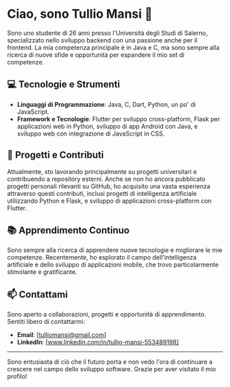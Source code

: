 # Ciao, sono Tullio Mansi 👋

Sono uno studente di 26 anni presso l'Università degli Studi di Salerno, specializzato nello sviluppo backend con una passione anche per il frontend. La mia competenza principale è in Java e C, ma sono sempre alla ricerca di nuove sfide e opportunità per espandere il mio set di competenze.

## 💻 Tecnologie e Strumenti

- **Linguaggi di Programmazione**: Java, C, Dart, Python, un po' di JavaScript.
- **Framework e Tecnologie**: Flutter per sviluppo cross-platform, Flask per applicazioni web in Python, sviluppo di app Android con Java, e sviluppo web con integrazione di JavaScript in CSS.

## 🚀 Progetti e Contributi

Attualmente, sto lavorando principalmente su progetti universitari e contribuendo a repository esterni. Anche se non ho ancora pubblicato progetti personali rilevanti su GitHub, ho acquisito una vasta esperienza attraverso questi contributi, inclusi progetti di intelligenza artificiale utilizzando Python e Flask, e sviluppo di applicazioni cross-platform con Flutter.

## 📚 Apprendimento Continuo

Sono sempre alla ricerca di apprendere nuove tecnologie e migliorare le mie competenze. Recentemente, ho esplorato il campo dell'intelligenza artificiale e dello sviluppo di applicazioni mobile, che trovo particolarmente stimolante e gratificante.

## 📫 Contattami

Sono aperto a collaborazioni, progetti e opportunità di apprendimento. Sentiti libero di contattarmi:

- **Email**: [tulliomansi@gmail.com]
- **LinkedIn**: [www.linkedin.com/in/tullio-mansi-553489198]

---

Sono entusiasta di ciò che il futuro porta e non vedo l'ora di continuare a crescere nel campo dello sviluppo software. Grazie per aver visitato il mio profilo!


